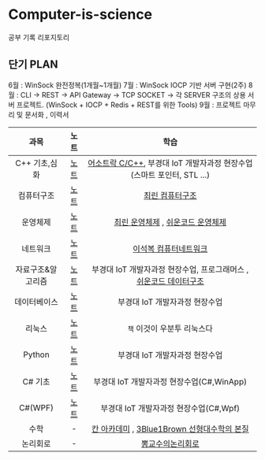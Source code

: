 # Computer-is-science
공부 기록 리포지토리

## 단기 PLAN
6월 : WinSock 완전정복(1개월~1개월)
7월 : WinSock IOCP 기반 서버 구현(2주)
8월 : CLI -> REST -> API Gateway -> TCP SOCKET -> 각 SERVER 구조의 상용 서버 프로젝트. (WinSock + IOCP + Redis + REST를 위한 Tools)
9월 : 프로젝트 마무리 및 문서화 , 이력서

|과목|노트|학습|
|:--:|:--:|:--:|
|C++ 기초,심화|[노트](https://github.com/Owl-jun/CPPbasic2025)|[어소트락 C/C++](https://www.youtube.com/watch?v=PFc4g8mxOiI&list=PL4SIC1d_ab-aOxWPucn31NHkQvNPHK1D1), 부경대 IoT 개발자과정 현장수업(스마트 포인터, STL ...)|
|컴퓨터구조|[노트](./ComputerArchitecture/ComputerArchitecture_StudyNote.md)|[최린 컴퓨터구조](https://www.youtube.com/watch?v=I6g4giG59u0&list=PLL3t9Nt4Hrfv-6V3ylNL4N90TztqlSJOe)|
|운영체제|[노트](./OperatinSystem/OS_StudyNote.md)|[최린 운영체제](https://www.youtube.com/watch?v=lAiRp73HdOE&list=PLL3t9Nt4HrfvGwOgy6UhLtS9iVKhlk4pk) , [쉬운코드 운영체제](https://www.youtube.com/watch?v=QmtYKZC0lMU&list=PLcXyemr8ZeoQOtSUjwaer0VMJSMfa-9G-)|
|네트워크|[노트](./Network/NET_StudyNote.md)|[이석복 컴퓨터네트워크](http://www.kocw.net/home/enrolment/enrolmentView.do?cid=6166c077e545b736&lid=dd53ceac302ff18b)|
|자료구조&알고리즘|[노트](https://github.com/Owl-jun/iot-algorithm-2025)|부경대 IoT 개발자과정 현장수업, 프로그래머스 , [쉬운코드 데이터구조](https://www.youtube.com/watch?v=-2YpvLCT5F8&list=PLcXyemr8ZeoR82N8uZuG9xVrFIfdnLd72)|
|데이터베이스|[노트](https://github.com/Owl-jun/iot-database-2025)|부경대 IoT 개발자과정 현장수업|
|리눅스|[노트](https://github.com/Owl-jun/ubuntu)|`책` 이것이 우분투 리눅스다|
|Python|[노트](https://github.com/Owl-jun/iot-python-2025)|부경대 IoT 개발자과정 현장수업|
|C# 기초|[노트](https://github.com/Owl-jun/iot-winapp-2025)|부경대 IoT 개발자과정 현장수업(C#,WinApp)|
|C#(WPF)|[노트](https://github.com/Owl-jun/iot-wpf-2025)|부경대 IoT 개발자과정 현장수업(C#,Wpf)|
|수학| - |[칸 아카데미](https://ko.khanacademy.org/profile/me/courses) , [3Blue1Brown 선형대수학의 본질](https://www.youtube.com/watch?v=ic_hG2M2nG0&list=PLkoaXOTFHiqhVDo0nWybNmihCP_4BjOFR)|
|논리회로| - |[뽕교수의논리회로](https://www.youtube.com/watch?v=23kEL4QLhuM&list=PLJV3980uI_JAgynY-Qf1wriiZstONsdn1)|


 

